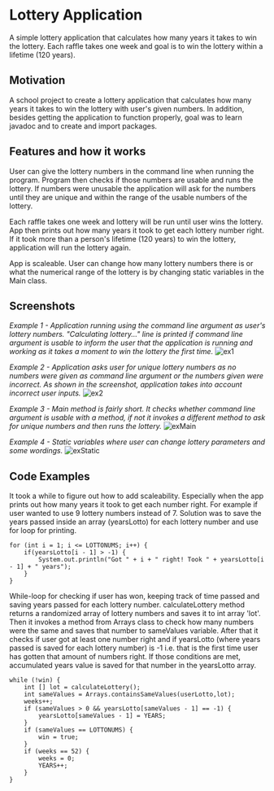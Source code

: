 # Lottery Application
A simple lottery application that calculates how many years it takes to win the lottery. Each raffle takes one week and goal is to win the lottery within a lifetime (120 years). 

## Motivation
A school project to create a lottery application that calculates how many years it takes to win the lottery with user's given numbers. In addition, besides getting the application to function properly, goal was to learn javadoc and to create and import packages.

## Features and how it works
User can give the lottery numbers in the command line when running the program. Program then checks if those numbers are usable and runs the lottery. If numbers were unusable the application will ask for the numbers until they are unique and within the range of the usable numbers of the lottery.

Each raffle takes one week and lottery will be run until user wins the lottery. App then prints out how many years it took to get each lottery number right. If it took more than a person's lifetime (120 years) to win the lottery, application will run the lottery again.

App is scaleable. User can change how many lottery numbers there is or what the numerical range of the lottery is by changing static variables in the Main class.

## Screenshots
_Example 1 - Application running using the command line argument as user's lottery numbers. "Calculating lottery..." line is printed if command line argument is usable to inform the user that the application is running and working as it takes a moment to win the lottery the first time._
![ex1](https://user-images.githubusercontent.com/52252895/67207110-96095880-f41b-11e9-8054-676c0eac6f17.PNG)

_Example 2 - Application asks user for unique lottery numbers as no numbers were given as command line argument or the numbers given were incorrect. As shown in the screenshot, application takes into account incorrect user inputs._
![ex2](https://user-images.githubusercontent.com/52252895/67207523-732b7400-f41c-11e9-8da4-ee9917775768.PNG)

_Example 3 - Main method is fairly short. It checks whether command line argument is usable with a method, if not it invokes a different method to ask for unique numbers and then runs the lottery._
![exMain](https://user-images.githubusercontent.com/52252895/67207920-32802a80-f41d-11e9-896c-61724ad9320f.PNG)

_Example 4 - Static variables where user can change lottery parameters and some wordings._
![exStatic](https://user-images.githubusercontent.com/52252895/67207921-32802a80-f41d-11e9-8031-8286d3dd1c39.PNG)

## Code Examples
It took a while to figure out how to add scaleability. Especially when the app prints out how many years it took to get each number right. For example if user wanted to use 9 lottery numbers instead of 7. Solution was to save the years passed inside an array (yearsLotto) for each lottery number and use for loop for printing.

    for (int i = 1; i <= LOTTONUMS; i++) {
        if(yearsLotto[i - 1] > -1) {
            System.out.println("Got " + i + " right! Took " + yearsLotto[i - 1] + " years");
        }
    }
    
    
While-loop for checking if user has won, keeping track of time passed and saving years passed for each lottery number. calculateLottery method returns a randomized array of lottery numbers and saves it to int array 'lot'. Then it invokes a method from Arrays class to check how many numbers were the same and saves that number to sameValues variable. After that it checks if user got at least one number right and if yearsLotto (where years passed is saved for each lottery number) is -1 i.e. that is the first time user has gotten that amount of numbers right. If those conditions are met, accumulated years value is saved for that number in the yearsLotto array.  

    while (!win) {
        int [] lot = calculateLottery();
        int sameValues = Arrays.containsSameValues(userLotto,lot);
        weeks++;
        if (sameValues > 0 && yearsLotto[sameValues - 1] == -1) {
            yearsLotto[sameValues - 1] = YEARS;
        } 
        if (sameValues == LOTTONUMS) {
            win = true;
        }
        if (weeks == 52) {
            weeks = 0;
            YEARS++;
        }
    }
